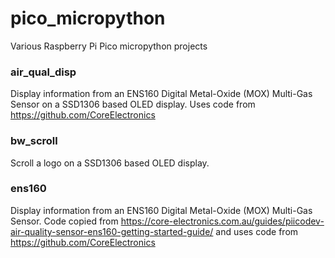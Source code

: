 # pico_micropython
Various Raspberry Pi Pico micropython projects

### air_qual_disp
Display information from an ENS160 Digital Metal-Oxide (MOX) Multi-Gas Sensor on a SSD1306 based OLED display.  Uses code from https://github.com/CoreElectronics

### bw_scroll
Scroll a logo on a SSD1306 based OLED display.

### ens160
Display information from an ENS160 Digital Metal-Oxide (MOX) Multi-Gas Sensor.  Code copied from https://core-electronics.com.au/guides/piicodev-air-quality-sensor-ens160-getting-started-guide/ and uses code from https://github.com/CoreElectronics
